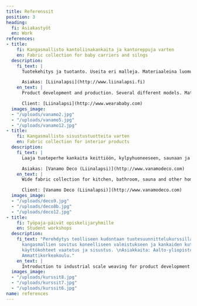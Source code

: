 ```yaml
---
title: Referenssit
position: 3
heading:
  fi: Asiakastyöt
  en: Work
references:
- title:
    fi: Kangasmallisto kantoliinakankaita ja kantoreppuja varten
    en: Fabric collection for baby carriers and silngs
  description:
    fi_text: |
      Tuotekehitys ja tuotanto. Useita eri malleja. Materiaaleina luomupuuvilla (GOTS), merinovilla (konepestävä, mulesing-free), eurooppalainen pellava (Masters of Linen).

      Asiakas: [Liinalapsi](http://www.liinalapsi.fi)
    en_text: |
      Product development and production. Several different models. Materials: organic cotton (GOTS), merino wool (machine washable, mulesing-free), european linen (Masters of Linen).

      Client: [Liinalapsi](http://www.wearababy.com)
  images_image:
  - "/uploads/vanamo2.jpg"
  - "/uploads/vanamo5.jpg"
  - "/uploads/vanamo12.jpg"
- title:
    fi: Kangasmallisto sisustustuotteita varten
    en: Fabric collection for interior products
  description:
    fi_text: |
      Laaja tuoteperhe kankaita keittiöön, kylpyhuoneeseen, saunaan ja kodin muihin käyttökohteisiin.

      Asiakas: [Vanamo Deco (Liinalapsi)](http://www.vanamodeco.com)
    en_text: |
      Wide fabric collection for kitchen, bathroom, sauna and other home uses.

      Client: [Vanamo Deco (Liinalapsi)](http://www.vanamodeco.com)
  images_image:
  - "/uploads/deco9.jpg"
  - "/uploads/deco8b.jpg"
  - "/uploads/deco12.jpg"
- title:
    fi: Työpaja-päivät opiskelijaryhmille
    en: Student workshops
  description:
    fi_text: "Perehdytys teolliseen kudontaan tuotesuunnittelukurssilla. Opiskelijoiden
      kangasmallien sovitus koneelliseen valmistukseen ja kankaiden kutominen. Kankaiden
      käyttökohteet vaatetus ja sisustus. \nAsiakkaita: Aalto-yliopisto, Metropolia
      Ammattikorkeakoulu."
    en_text: |
      Introduction to industrial scale weaving for product development courses. Modification of the fabric samples made by the students to be appropriate for weaving machines. Woven fabrics for clothing and interior uses. Clients: Aalto University, Metropolia University of Applied Sciences.
  images_image:
  - "/uploads/kurssit8.jpg"
  - "/uploads/kurssit7.jpg"
  - "/uploads/kurssit6.jpg"
name: references
---
```


